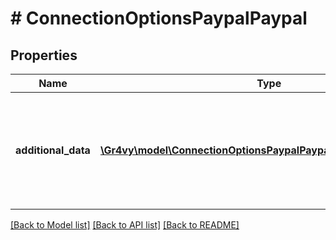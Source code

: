 # # ConnectionOptionsPaypalPaypal

## Properties

Name | Type | Description | Notes
------------ | ------------- | ------------- | -------------
**additional_data** | [**\Gr4vy\model\ConnectionOptionsPaypalPaypalAdditionalDataInner[]**](ConnectionOptionsPaypalPaypalAdditionalDataInner.md) | An array with key-value objects representing additional data to be passed to PayPal. | [optional]

[[Back to Model list]](../../README.md#models) [[Back to API list]](../../README.md#endpoints) [[Back to README]](../../README.md)
